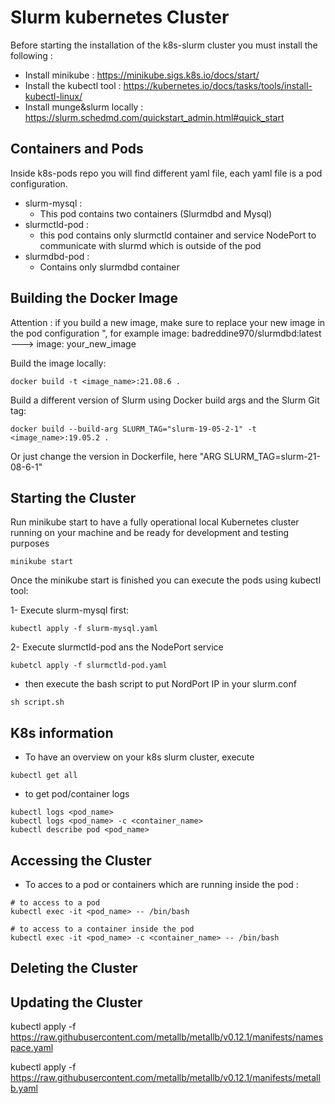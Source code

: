 # Slurm kubernetes Cluster

Before starting the installation of the k8s-slurm cluster you must install the following :

* Install minikube : https://minikube.sigs.k8s.io/docs/start/
* Install the kubectl tool : https://kubernetes.io/docs/tasks/tools/install-kubectl-linux/
* Install munge&slurm locally : https://slurm.schedmd.com/quickstart_admin.html#quick_start


## Containers and Pods

Inside k8s-pods repo you will find different yaml file, each yaml file is a pod configuration.

*  slurm-mysql :
    * This pod contains two containers (Slurmdbd and Mysql)
*  slurmctld-pod :
    * this pod contains only slurmctld container and service NodePort to communicate with slurmd which is outside of the pod
* slurmdbd-pod :
    * Contains only slurmdbd container


## Building the Docker Image

Attention : if you build a new image, make sure to replace your new image in the pod configuration ", for example image: badreddine970/slurmdbd:latest ---> image: your_new_image

Build the image locally:

```console
docker build -t <image_name>:21.08.6 .
```

Build a different version of Slurm using Docker build args and the Slurm Git
tag:

```console
docker build --build-arg SLURM_TAG="slurm-19-05-2-1" -t <image_name>:19.05.2 .
```
Or just change the version in Dockerfile, here "ARG SLURM_TAG=slurm-21-08-6-1"

## Starting the Cluster
Run minikube start to have a fully operational local Kubernetes cluster running on your machine and be ready for development and testing purposes
```console
minikube start
```

Once the minikube start is finished you can execute the pods using kubectl tool:

1- Execute slurm-mysql first:
```console
kubectl apply -f slurm-mysql.yaml
```
2-  Execute slurmctld-pod ans the NodePort service

```console
kubetcl apply -f slurmctld-pod.yaml
```
* then execute the bash script to put NordPort IP in your slurm.conf 
```console
sh script.sh
```

## K8s information

* To have an overview on your k8s slurm cluster, execute 
```console
kubectl get all 
```
* to get pod/container logs
```console
kubectl logs <pod_name>
kubectl logs <pod_name> -c <container_name>
kubectl describe pod <pod_name>
```
## Accessing the Cluster

* To acces to a pod or containers which are running inside the pod :
```console
# to access to a pod
kubectl exec -it <pod_name> -- /bin/bash 
``` 
```console
# to access to a container inside the pod     
kubectl exec -it <pod_name> -c <container_name> -- /bin/bash
```


## Deleting the Cluster

## Updating the Cluster


kubectl apply -f https://raw.githubusercontent.com/metallb/metallb/v0.12.1/manifests/namespace.yaml

kubectl apply -f https://raw.githubusercontent.com/metallb/metallb/v0.12.1/manifests/metallb.yaml